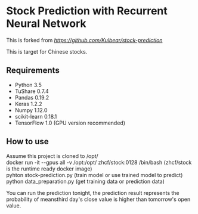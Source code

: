 # Stock Prediction with Recurrent Neural Network

This is forked from _https://github.com/Kulbear/stock-prediction_ 
 
This is target for Chinese stocks. 

## Requirements

- Python 3.5
- TuShare 0.7.4
- Pandas 0.19.2
- Keras 1.2.2
- Numpy 1.12.0
- scikit-learn 0.18.1
- TensorFlow 1.0 (GPU version recommended)

## How to use
Assume this project is cloned to /opt/  
docker run -it --gpus all -v /opt:/opt/ zhcf/stock:0128 /bin/bash (zhcf/stock is the runtime ready docker image)   
pyhton stock-prediction.py  (train model or use trained model to predict)   
python data_preparation.py (get training data or prediction data)   

You can run the prediction tonight, the prediction result represents the probability of meansthird day's close value is higher than tomorrow's open value.
